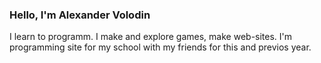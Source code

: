 ### Hello, I'm Alexander Volodin
I learn to programm. I make and explore games, make web-sites. I'm programming site for my school with my friends for this and previos year.

